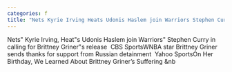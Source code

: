 ```yaml
---
categories: f
title: "Nets Kyrie Irving Heats Udonis Haslem join Warriors Stephen Curry in calling for Brittney Griners release  CBS Sports"
---
```

Nets" Kyrie Irving, Heat"s Udonis Haslem join Warriors" Stephen Curry in calling for Brittney Griner"s release&nbsp;&nbsp;CBS SportsWNBA star Brittney Griner sends thanks for support from Russian detainment&nbsp;&nbsp;Yahoo SportsOn Her Birthday, We Learned About Brittney Griner’s Suffering&nbsp;&nb